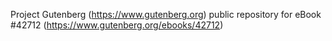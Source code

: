 Project Gutenberg (https://www.gutenberg.org) public repository for eBook #42712 (https://www.gutenberg.org/ebooks/42712)
